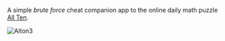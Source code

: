 A simple *brute force* cheat companion app to the online daily math puzzle <a href="https://beastacademy.com/all-ten">All Ten</a>.

![Alton3](https://github.com/apnance/Alton/assets/4925726/751c7de7-aa67-4b1d-b77b-a03f6d1e524e)
